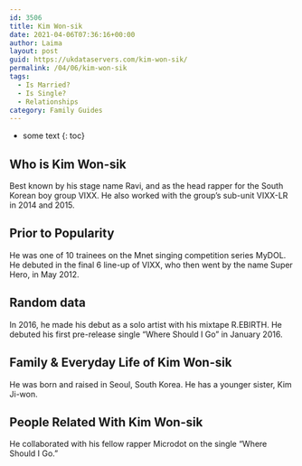 ```yaml
---
id: 3506
title: Kim Won-sik
date: 2021-04-06T07:36:16+00:00
author: Laima
layout: post
guid: https://ukdataservers.com/kim-won-sik/
permalink: /04/06/kim-won-sik
tags:
  - Is Married?
  - Is Single?
  - Relationships
category: Family Guides
---
```


* some text
{: toc}


## Who is Kim Won-sik
                  
                  
                  
Best known by his stage name Ravi, and as the head rapper for the South Korean boy group VIXX. He also worked with the group&#8217;s sub-unit VIXX-LR in 2014 and 2015.
                  
              
            
              
            
                
                
                
## Prior to Popularity
                  
                  
                  
He was one of 10 trainees on the Mnet singing competition series MyDOL. He debuted in the final 6 line-up of VIXX, who then went by the name Super Hero, in May 2012.
                  
              
            
              
            
                
                
                
## Random data
                  
                  
                  
In 2016, he made his debut as a solo artist with his mixtape R.EBIRTH. He debuted his first pre-release single &#8220;Where Should I Go&#8221; in January 2016.
                  
              
            
              
            
                
                
                
## Family & Everyday Life of Kim Won-sik
                  
                  
                  
He was born and raised in Seoul, South Korea. He has a younger sister, Kim Ji-won.
                  
              
            
              
            
                
                
                
## People Related With Kim Won-sik
                  
                  
                  
He collaborated with his fellow rapper Microdot on the single &#8220;Where Should I Go.&#8221;
                  
              
            
              
            
                
              
            
              
              
            
            
              
            
          
          
          